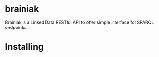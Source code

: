 brainiak
========

Brainiak is a Linked Data RESTful API to offer simple interface for SPARQL endpoints.

Installing
==========


